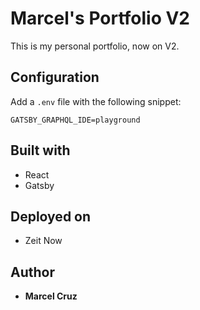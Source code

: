 # Marcel's Portfolio V2

This is my personal portfolio, now on V2.

## Configuration

Add a `.env` file with the following snippet:

```
GATSBY_GRAPHQL_IDE=playground
```

## Built with

-   React
-   Gatsby

## Deployed on

-   Zeit Now

## Author

-   **Marcel Cruz**
